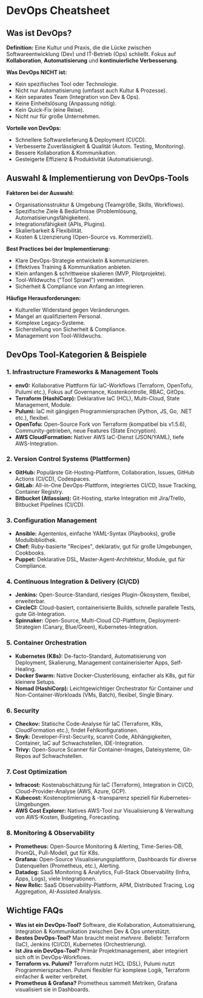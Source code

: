 # DevOps Cheatsheet

## Was ist DevOps?

**Definition:** Eine Kultur und Praxis, die die Lücke zwischen Softwareentwicklung (Dev) und IT-Betrieb (Ops) schließt. Fokus auf **Kollaboration**, **Automatisierung** und **kontinuierliche Verbesserung**.

**Was DevOps NICHT ist:**
*   Kein spezifisches Tool oder Technologie.
*   Nicht nur Automatisierung (umfasst auch Kultur & Prozesse).
*   Kein separates Team (Integration von Dev & Ops).
*   Keine Einheitslösung (Anpassung nötig).
*   Kein Quick-Fix (eine Reise).
*   Nicht nur für große Unternehmen.

**Vorteile von DevOps:**
*   Schnellere Softwarelieferung & Deployment (CI/CD).
*   Verbesserte Zuverlässigkeit & Qualität (Autom. Testing, Monitoring).
*   Bessere Kollaboration & Kommunikation.
*   Gesteigerte Effizienz & Produktivität (Automatisierung).

## Auswahl & Implementierung von DevOps-Tools

**Faktoren bei der Auswahl:**
*   Organisationsstruktur & Umgebung (Teamgröße, Skills, Workflows).
*   Spezifische Ziele & Bedürfnisse (Problemlösung, Automatisierungsfähigkeiten).
*   Integrationsfähigkeit (APIs, Plugins).
*   Skalierbarkeit & Flexibilität.
*   Kosten & Lizenzierung (Open-Source vs. Kommerziell).

**Best Practices bei der Implementierung:**
*   Klare DevOps-Strategie entwickeln & kommunizieren.
*   Effektives Training & Kommunikation anbieten.
*   Klein anfangen & schrittweise skalieren (MVP, Pilotprojekte).
*   Tool-Wildwuchs ("Tool Sprawl") vermeiden.
*   Sicherheit & Compliance von Anfang an integrieren.

**Häufige Herausforderungen:**
*   Kultureller Widerstand gegen Veränderungen.
*   Mangel an qualifiziertem Personal.
*   Komplexe Legacy-Systeme.
*   Sicherstellung von Sicherheit & Compliance.
*   Management von Tool-Wildwuchs.

## DevOps Tool-Kategorien & Beispiele

### 1. Infrastructure Frameworks & Management Tools

*   **env0:** Kollaborative Plattform für IaC-Workflows (Terraform, OpenTofu, Pulumi etc.), Fokus auf Governance, Kostenkontrolle, RBAC, GitOps.
*   **Terraform (HashiCorp):** Deklarative IaC (HCL), Multi-Cloud, State Management, Module.
*   **Pulumi:** IaC mit gängigen Programmiersprachen (Python, JS, Go, .NET etc.), flexibel.
*   **OpenTofu:** Open-Source Fork von Terraform (kompatibel bis v1.5.6), Community-getrieben, neue Features (State Encryption).
*   **AWS CloudFormation:** Nativer AWS IaC-Dienst (JSON/YAML), tiefe AWS-Integration.

### 2. Version Control Systems (Plattformen)

*   **GitHub:** Populärste Git-Hosting-Plattform, Collaboration, Issues, GitHub Actions (CI/CD), Codespaces.
*   **GitLab:** All-in-One DevOps-Plattform, integriertes CI/CD, Issue Tracking, Container Registry.
*   **Bitbucket (Atlassian):** Git-Hosting, starke Integration mit Jira/Trello, Bitbucket Pipelines (CI/CD).

### 3. Configuration Management

*   **Ansible:** Agentenlos, einfache YAML-Syntax (Playbooks), große Modulbibliothek.
*   **Chef:** Ruby-basierte "Recipes", deklarativ, gut für große Umgebungen, Cookbooks.
*   **Puppet:** Deklarative DSL, Master-Agent-Architektur, Module, gut für Compliance.

### 4. Continuous Integration & Delivery (CI/CD)

*   **Jenkins:** Open-Source-Standard, riesiges Plugin-Ökosystem, flexibel, erweiterbar.
*   **CircleCI:** Cloud-basiert, containerisierte Builds, schnelle parallele Tests, gute Git-Integration.
*   **Spinnaker:** Open-Source, Multi-Cloud CD-Plattform, Deployment-Strategien (Canary, Blue/Green), Kubernetes-Integration.

### 5. Container Orchestration

*   **Kubernetes (K8s):** De-facto-Standard, Automatisierung von Deployment, Skalierung, Management containerisierter Apps, Self-Healing.
*   **Docker Swarm:** Native Docker-Clusterlösung, einfacher als K8s, gut für kleinere Setups.
*   **Nomad (HashiCorp):** Leichtgewichtiger Orchestrator für Container *und* Non-Container-Workloads (VMs, Batch), flexibel, Single Binary.

### 6. Security

*   **Checkov:** Statische Code-Analyse für IaC (Terraform, K8s, CloudFormation etc.), findet Fehlkonfigurationen.
*   **Snyk:** Developer-First-Security, scannt Code, Abhängigkeiten, Container, IaC auf Schwachstellen, IDE-Integration.
*   **Trivy:** Open-Source Scanner für Container-Images, Dateisysteme, Git-Repos auf Schwachstellen.

### 7. Cost Optimization

*   **Infracost:** Kostenabschätzung für IaC (Terraform), Integration in CI/CD, Cloud-Provider-Analyse (AWS, Azure, GCP).
*   **Kubecost:** Kostenoptimierung & -transparenz speziell für Kubernetes-Umgebungen.
*   **AWS Cost Explorer:** Natives AWS-Tool zur Visualisierung & Verwaltung von AWS-Kosten, Budgeting, Forecasting.

### 8. Monitoring & Observability

*   **Prometheus:** Open-Source Monitoring & Alerting, Time-Series-DB, PromQL, Pull-Modell, gut für K8s.
*   **Grafana:** Open-Source Visualisierungsplattform, Dashboards für diverse Datenquellen (Prometheus, etc.), Alerting.
*   **Datadog:** SaaS Monitoring & Analytics, Full-Stack Observability (Infra, Apps, Logs), viele Integrationen.
*   **New Relic:** SaaS Observability-Plattform, APM, Distributed Tracing, Log Aggregation, AI-Assisted Analysis.

## Wichtige FAQs

*   **Was ist ein DevOps-Tool?** Software, die Kollaboration, Automatisierung, Integration & Kommunikation zwischen Dev & Ops unterstützt.
*   **Bestes DevOps-Tool?** Man braucht meist *mehrere*. Beliebt: Terraform (IaC), Jenkins (CI/CD), Kubernetes (Orchestrierung).
*   **Ist Jira ein DevOps-Tool?** Primär Projektmanagement, aber integriert sich oft in DevOps-Workflows.
*   **Terraform vs. Pulumi?** Terraform nutzt HCL (DSL), Pulumi nutzt Programmiersprachen. Pulumi flexibler für komplexe Logik, Terraform einfacher & weiter verbreitet.
*   **Prometheus & Grafana?** Prometheus sammelt Metriken, Grafana visualisiert sie in Dashboards.
